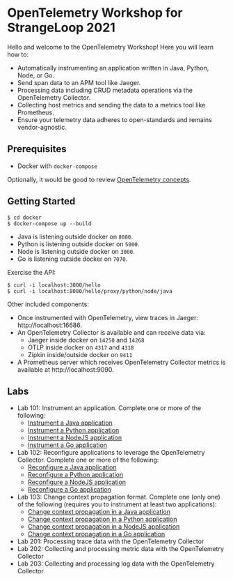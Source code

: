 # OpenTelemetry Workshop for StrangeLoop 2021

Hello and welcome to the OpenTelemetry Workshop! Here you will learn how to:

- Automatically instrumenting an application written in Java, Python, Node, or Go.
- Send span data to an APM tool like Jaeger.
- Processing data including CRUD metadata operations via the OpenTelemetry
  Collector.
- Collecting host metrics and sending the data to a metrics tool like
  Prometheus.
- Ensure your telemetry data adheres to open-standards and remains
  vendor-agnostic.

## Prerequisites

- Docker with `docker-compose`

Optionally, it would be good to review [OpenTelemetry
concepts](https://opentelemetry.io/docs/concepts/).

## Getting Started

```
$ cd docker
$ docker-compose up --build
```

- Java is listening outside docker on `8080`.
- Python is listening outside docker on `5000`.
- Node is listening outside docker on `3000`.
- Go is listening outside docker on `7070`.

Exercise the API:

```
$ curl -i localhost:3000/hello
$ curl -i localhost:8080/hello/proxy/python/node/java
```

Other included components:

- Once instrumented with OpenTelemetry, view traces in Jaeger:
http://localhost:16686.
- An OpenTelemetry Collector is available and can receive data via:
  - Jaeger inside docker on `14250` and `14268`
  - OTLP inside docker on `4317` and `4318`
  - Zipkin inside/outside docker on `9411`
- A Prometheus server which receives OpenTelemetry Collector metrics is available at http://localhost:9090.

## Labs

- Lab 101: Instrument an application. Complete one or more of the following:
  - [Instrument a Java application](java#lab-101-automatically-instrumenting-this-application-with-opentelemetry)
  - [Instrument a Python application](python#lab-101-automatically-instrumenting-this-application-with-opentelemetry)
  - [Instrument a NodeJS application](node#lab-101-automatically-instrumenting-this-application-with-opentelemetry)
  - [Instrument a Go application](go#lab-101-automatically-instrumenting-this-application-with-opentelemetry)
- Lab 102: Reconfigure applications to leverage the OpenTelemetry Collector.
  Complete one or more of the following:
  - [Reconfigure a Java application](java#lab-102-send-data-to-the-opentelemetry-collector)
  - [Reconfigure a Python application](python#lab-102-send-data-to-the-opentelemetry-collector)
  - [Reconfigure a NodeJS application](node#lab-102-send-data-to-the-opentelemetry-collector)
  - [Reconfigure a Go application](go#lab-102-send-data-to-the-opentelemetry-collector)
- Lab 103: Change context propagation format. Complete one (only one) of the
  following (requires you to instrument at least two applications):
  - [Change context propagation in a Java application](java#lab-103-instrument-another-application-and-call-it)
  - [Change context propagation in a Python application](python#lab-103-instrument-another-application-and-call-it)
  - [Change context propagation in a NodeJS application](node#lab-103-instrument-another-application-and-call-it)
  - [Change context propagation in a Go application](go#lab-103-instrument-another-application-and-call-it)
- Lab 201: Processing trace data with the OpenTelemetry Collector
- Lab 202: Collecting and processing metric data with the OpenTelemetry Collector
- Lab 203: Collecting and processing log data with the OpenTelemetry Collector
